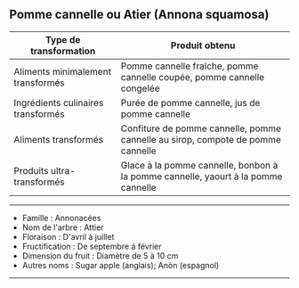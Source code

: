 ## Pomme cannelle ou Atier (Annona squamosa)

| **Type de transformation**         | **Produit obtenu**                                                                |
| ---------------------------------- | --------------------------------------------------------------------------------- |
| Aliments minimalement transformés  | Pomme cannelle fraîche, pomme cannelle coupée, pomme cannelle congelée            |
| Ingrédients culinaires transformés | Purée de pomme cannelle, jus de pomme cannelle                                    |
| Aliments transformés               | Confiture de pomme cannelle, pomme cannelle au sirop, compote de pomme cannelle   |
| Produits ultra-transformés         | Glace à la pomme cannelle, bonbon à la pomme cannelle, yaourt à la pomme cannelle |

---

- Famille : Annonacées
- Nom de l'arbre : Attier
- Floraison : D'avril à juillet
- Fructification : De septembre à février
- Dimension du fruit : Diamètre de 5 à 10 cm
- Autres noms : Sugar apple (anglais); Anòn (espagnol)

---
